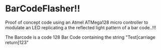 BarCodeFlasher!!
================

Proof of concept code using an Atmel ATMega128 micro controller
to modulate an LED replicating a the reflected light pattern of
a bar code..!!!

The Barcode is a code 128 Bar Code containing the string "Test[carriage return]123"
